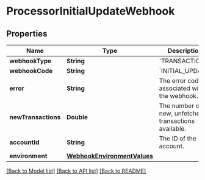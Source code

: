 # ProcessorInitialUpdateWebhook

## Properties
Name | Type | Description | Notes
------------ | ------------- | ------------- | -------------
**webhookType** | **String** | &#x60;TRANSACTIONS&#x60; | 
**webhookCode** | **String** | &#x60;INITIAL_UPDATE&#x60; | 
**error** | **String** | The error code associated with the webhook. | [optional] 
**newTransactions** | **Double** | The number of new, unfetched transactions available. | 
**accountId** | **String** | The ID of the account. | 
**environment** | [**WebhookEnvironmentValues**](WebhookEnvironmentValues.md) |  | 

[[Back to Model list]](../README.md#documentation-for-models) [[Back to API list]](../README.md#documentation-for-api-endpoints) [[Back to README]](../README.md)


